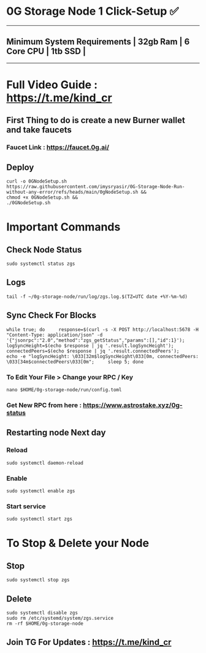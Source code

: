 # 0G Storage Node 1 Click-Setup ✅

---
## Minimum System Requirements | 32gb Ram | 6 Core CPU | 1tb SSD |

--- 

# Full Video Guide : https://t.me/kind_cr

## First Thing to do is create a new Burner wallet and take faucets
### Faucet Link : https://faucet.0g.ai/
## Deploy
```
curl -o 0GNodeSetup.sh https://raw.githubusercontent.com/imysryasir/0G-Storage-Node-Run-without-any-error/refs/heads/main/0gNodeSetup.sh &&
chmod +x 0GNodeSetup.sh &&
./0GNodeSetup.sh
```

# Important Commands
## Check Node Status
```
sudo systemctl status zgs
```
## Logs
```
tail -f ~/0g-storage-node/run/log/zgs.log.$(TZ=UTC date +%Y-%m-%d)
```
## Sync Check For Blocks
 ```
while true; do     response=$(curl -s -X POST http://localhost:5678 -H "Content-Type: application/json" -d '{"jsonrpc":"2.0","method":"zgs_getStatus","params":[],"id":1}');     logSyncHeight=$(echo $response | jq '.result.logSyncHeight');     connectedPeers=$(echo $response | jq '.result.connectedPeers');     echo -e "logSyncHeight: \033[32m$logSyncHeight\033[0m, connectedPeers: \033[34m$connectedPeers\033[0m";     sleep 5; done
```
### To Edit Your File > Change your RPC / Key
```
nano $HOME/0g-storage-node/run/config.toml
```
### Get New RPC from here : https://www.astrostake.xyz/0g-status


## Restarting node Next day

### Reload
```
sudo systemctl daemon-reload
```
### Enable
```
sudo systemctl enable zgs
```
### Start service
```
sudo systemctl start zgs
```

# To Stop & Delete your Node 

## Stop
```
sudo systemctl stop zgs
```
## Delete
```
sudo systemctl disable zgs
sudo rm /etc/systemd/system/zgs.service
rm -rf $HOME/0g-storage-node
```

## Join TG For Updates : https://t.me/kind_cr

